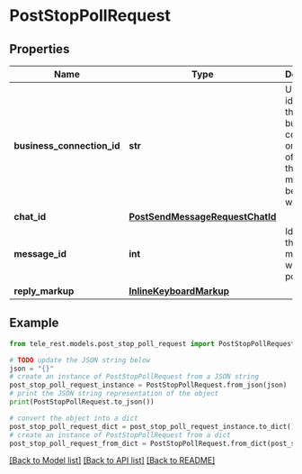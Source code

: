 # PostStopPollRequest


## Properties

Name | Type | Description | Notes
------------ | ------------- | ------------- | -------------
**business_connection_id** | **str** | Unique identifier of the business connection on behalf of which the message to be edited was sent | [optional] 
**chat_id** | [**PostSendMessageRequestChatId**](PostSendMessageRequestChatId.md) |  | 
**message_id** | **int** | Identifier of the original message with the poll | 
**reply_markup** | [**InlineKeyboardMarkup**](InlineKeyboardMarkup.md) |  | [optional] 

## Example

```python
from tele_rest.models.post_stop_poll_request import PostStopPollRequest

# TODO update the JSON string below
json = "{}"
# create an instance of PostStopPollRequest from a JSON string
post_stop_poll_request_instance = PostStopPollRequest.from_json(json)
# print the JSON string representation of the object
print(PostStopPollRequest.to_json())

# convert the object into a dict
post_stop_poll_request_dict = post_stop_poll_request_instance.to_dict()
# create an instance of PostStopPollRequest from a dict
post_stop_poll_request_from_dict = PostStopPollRequest.from_dict(post_stop_poll_request_dict)
```
[[Back to Model list]](../README.md#documentation-for-models) [[Back to API list]](../README.md#documentation-for-api-endpoints) [[Back to README]](../README.md)



